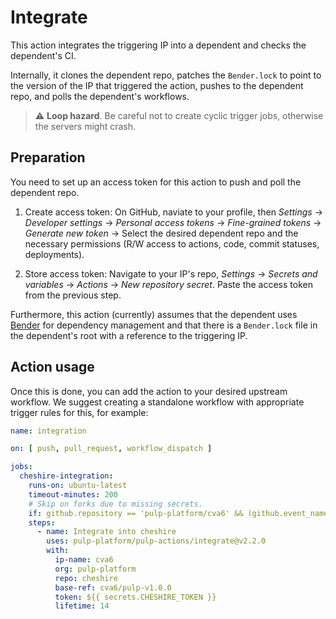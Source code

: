 # Integrate

This action integrates the triggering IP into a dependent and checks the dependent's CI.

Internally, it clones the dependent repo, patches the `Bender.lock` to point to the version of the IP that triggered the action, pushes to the dependent repo, and polls the dependent's workflows.

> :warning: **Loop hazard**. Be careful not to create cyclic trigger jobs, otherwise the servers might crash.

## Preparation

You need to set up an access token for this action to push and poll the dependent repo.

1. Create access token: On GitHub, naviate to your profile, then *Settings* -> *Developer settings* -> *Personal access tokens* -> *Fine-grained tokens* -> *Generate new token* -> Select the desired dependent repo and the necessary permissions (R/W access to actions, code, commit statuses, deployments).

2. Store access token: Navigate to your IP's repo, *Settings* -> *Secrets and variables* -> *Actions* -> *New repository secret*. Paste the access token from the previous step.

Furthermore, this action (currently) assumes that the dependent uses [Bender](https://github.com/pulp-platform/bender) for dependency management and that there is a `Bender.lock` file in the dependent's root with a reference to the triggering IP.

## Action usage

Once this is done, you can add the action to your desired upstream workflow. We suggest creating a standalone workflow with appropriate trigger rules for this, for example:

```yaml
name: integration

on: [ push, pull_request, workflow_dispatch ]

jobs:
  cheshire-integration:
    runs-on: ubuntu-latest
    timeout-minutes: 200
    # Skip on forks due to missing secrets.
    if: github.repository == 'pulp-platform/cva6' && (github.event_name != 'pull_request' || github.event.pull_request.head.repo.full_name == github.repository)
    steps:
      - name: Integrate into cheshire
        uses: pulp-platform/pulp-actions/integrate@v2.2.0
        with:
          ip-name: cva6
          org: pulp-platform
          repo: cheshire
          base-ref: cva6/pulp-v1.0.0
          token: ${{ secrets.CHESHIRE_TOKEN }}
          lifetime: 14
```
